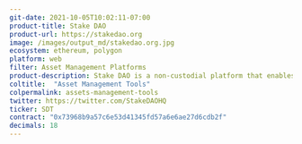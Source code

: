 ```yaml
---
git-date: 2021-10-05T10:02:11-07:00
product-title: Stake DAO
product-url: https://stakedao.org
image: /images/output_md/stakedao.org.jpg
ecosystem: ethereum, polygon
platform: web
filter: Asset Management Platforms
product-description: Stake DAO is a non-custodial platform that enables anyone to easily grow their crypto portfolio. It is built on top of decentralized blockchain protocols, offering a seamless way for people to grow, track, and control assets right from their wallet.
coltitle:  "Asset Management Tools"
colpermalink: assets-management-tools
twitter: https://twitter.com/StakeDAOHQ
ticker: SDT
contract: "0x73968b9a57c6e53d41345fd57a6e6ae27d6cdb2f"
decimals: 18
---
```


